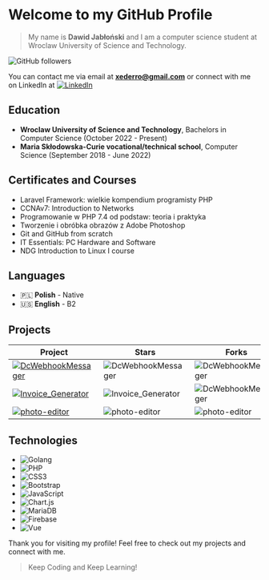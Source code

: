 # Welcome to my GitHub Profile

>My name is **Dawid Jabłoński** and I am a computer science student at Wroclaw University of Science and Technology.

![GitHub followers](https://img.shields.io/github/followers/xederro?color=blueviolet&style=flat-square)

You can contact me via email at **[xederro@gmail.com](mailto:xederro@gmail.com)** 
or connect with me on LinkedIn at [![LinkedIn](https://img.shields.io/badge/-LinkedIn-blue?style=flat-square&logo=linkedin&logoColor=white&link=https://linkedin.com/in/dawidjablonski)](https://linkedin.com/in/dawidjablonski)

## Education

-   **Wroclaw University of Science and Technology**, Bachelors in Computer Science (October 2022 - Present)
-   **Maria Skłodowska-Curie vocational/technical school**, Computer Science (September 2018 - June 2022)

## Certificates and Courses

-   Laravel Framework: wielkie kompendium programisty PHP
-   CCNAv7: Introduction to Networks
-   Programowanie w PHP 7.4 od podstaw: teoria i praktyka
-   Tworzenie i obróbka obrazów z Adobe Photoshop
-   Git and GitHub from scratch
-   IT Essentials: PC Hardware and Software
-   NDG Introduction to Linux I course

## Languages

-   🇵🇱 **Polish** - Native
-   🇺🇸 **English** - B2

## Projects

| Project                                                                                                                                                                                                                            | Stars | Forks | Issues | Pull Requests |
| ---------------------------------------------------------------------------------------------------------------------------------------------------------------------------------------------------------------------------------- | ----- | ----- | ------ | ------------- |
| [![DcWebhookMessager](https://img.shields.io/badge/-Dc_Webhook_Messager-blueviolet?style=flat-square&logo=github&logoColor=white&link=https://github.com/xederro/DcWebhookMessager)](https://github.com/xederro/DcWebhookMessager) |![DcWebhookMessager](https://img.shields.io/github/stars/xederro/DcWebhookMessager?color=blueviolet&style=flat-square)|![DcWebhookMessager](https://img.shields.io/github/forks/xederro/DcWebhookMessager?color=blueviolet&style=flat-square)|![DcWebhookMessager](https://img.shields.io/github/issues/xederro/DcWebhookMessager?color=blueviolet&style=flat-square)|![DcWebhookMessager](https://img.shields.io/github/issues-pr/xederro/DcWebhookMessager?color=blueviolet&style=flat-square)|
| [![Invoice_Generator](https://img.shields.io/badge/-Invoice_Generator-blueviolet?style=flat-square&logo=github&logoColor=white&link=https://github.com/xederro/Invoice_Generator)](https://github.com/xederro/Invoice_Generator)   |![Invoice_Generator](https://img.shields.io/github/stars/xederro/DcWebhookMessager?color=blueviolet&style=flat-square)|![DcWebhookMessager](https://img.shields.io/github/forks/xederro/DcWebhookMessager?color=blueviolet&style=flat-square)|![Invoice_Generator](https://img.shields.io/github/issues/xederro/Invoice_Generator?color=blueviolet&style=flat-square)|![Invoice_Generator](https://img.shields.io/github/issues-pr/xederro/Invoice_Generator?color=blueviolet&style=flat-square)|
| [![photo-editor](https://img.shields.io/badge/-Photo_Editor-blueviolet?style=flat-square&logo=github&logoColor=white&link=https://github.com/xederro/photo-editor)](https://github.com/xederro/photo-editor)|![photo-editor](https://img.shields.io/github/stars/xederro/photo-editor?color=blueviolet&style=flat-square)|![photo-editor](https://img.shields.io/github/forks/xederro/photo-editor?color=blueviolet&style=flat-square)|![photo-editor](https://img.shields.io/github/issues/xederro/photo-editor?color=blueviolet&style=flat-square)|![photo-editor](https://img.shields.io/github/issues-pr/xederro/photo-editor?color=blueviolet&style=flat-square)|

## Technologies

-  ![Golang](https://img.shields.io/badge/-Golang-blueviolet?style=flat-square&logo=go&logoColor=white) 
-  ![PHP](https://img.shields.io/badge/-PHP-blueviolet?style=flat-square&logo=php&logoColor=white)
-  ![CSS3](https://img.shields.io/badge/-CSS3-blueviolet?style=flat-square&logo=css3&logoColor=white)
-  ![Bootstrap](https://img.shields.io/badge/-Bootstrap-blueviolet?style=flat-square&logo=bootstrap&logoColor=white)
-  ![JavaScript](https://img.shields.io/badge/-JavaScript-blueviolet?style=flat-square&logo=php&logoColor=white)
-  ![Chart.js](https://img.shields.io/badge/-Chart.js-blueviolet?style=flat-square&logo=chart.js&logoColor=white)
-  ![MariaDB](https://img.shields.io/badge/-MariaDB-blueviolet?style=flat-square&logo=mariadb&logoColor=white)
-  ![Firebase](https://img.shields.io/badge/-Firebase-blueviolet?style=flat-square&logo=firebase&logoColor=white)
-  ![Vue](https://img.shields.io/badge/-Vue-blueviolet?style=flat-square&logo=vue.js&logoColor=white)

Thank you for visiting my profile! Feel free to check out my projects and connect with me.

> Keep Coding and Keep Learning!
